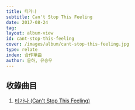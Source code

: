 ```yaml
---
title: 티가나
subtitle: Can't Stop This Feeling
date: 2017-08-24
tag:
layout: album-view
id: cant-stop-this-feeling
cover: /images/album/cant-stop-this-feeling.jpg
type: relate
index: 合作單曲
author: 윤하, 유승우
---
```


## 收錄曲目

1. [티가나 (Can't Stop This Feeling)](/cant-stop-this-feeling/cant-stop-this-feeling/)
